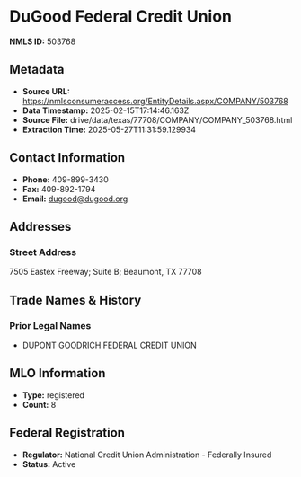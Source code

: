 # DuGood Federal Credit Union

**NMLS ID:** 503768

## Metadata
- **Source URL:** https://nmlsconsumeraccess.org/EntityDetails.aspx/COMPANY/503768
- **Data Timestamp:** 2025-02-15T17:14:46.163Z
- **Source File:** drive/data/texas/77708/COMPANY/COMPANY_503768.html
- **Extraction Time:** 2025-05-27T11:31:59.129934

## Contact Information
- **Phone:** 409-899-3430
- **Fax:** 409-892-1794
- **Email:** dugood@dugood.org

## Addresses
### Street Address
7505 Eastex Freeway; Suite B; Beaumont, TX 77708

## Trade Names & History
### Prior Legal Names
- DUPONT GOODRICH FEDERAL CREDIT UNION

## MLO Information
- **Type:** registered
- **Count:** 8

## Federal Registration
- **Regulator:** National Credit Union Administration - Federally Insured
- **Status:** Active
